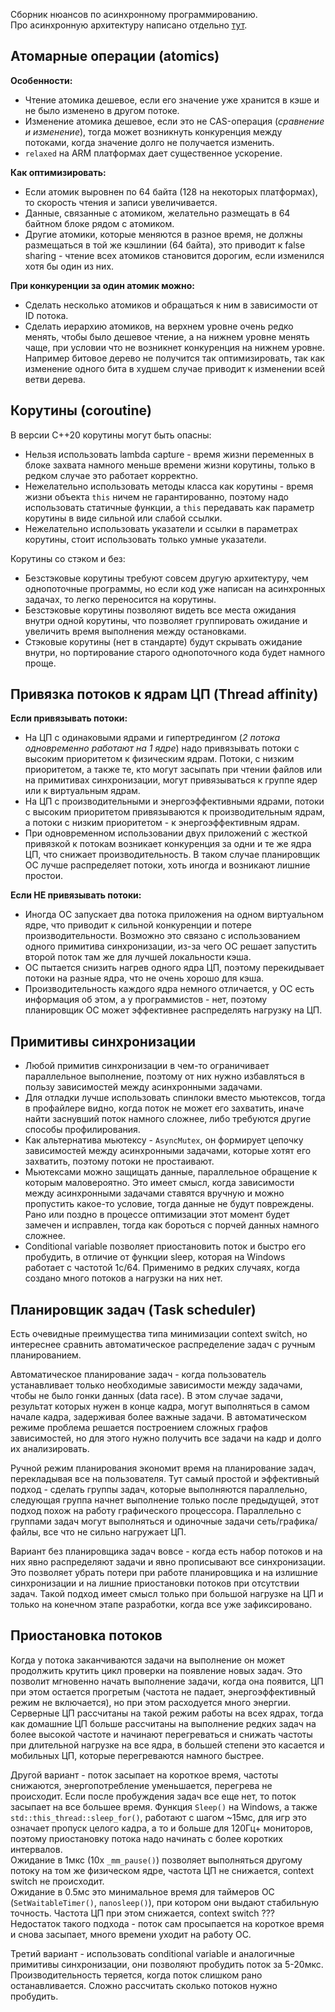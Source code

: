Сборник нюансов по асинхронному программированию.<br/>
Про асинхронную архитектуру написано отдельно [тут](https://github.com/azhirnov/as-en/blob/dev/AE/docs/papers/ArchitectureNotes-ru.md).

## Атомарные операции (atomics)

**Особенности:**
* Чтение атомика дешевое, если его значение уже хранится в кэше и не было изменено в другом потоке.
* Изменение атомика дешевое, если это не CAS-операция (*сравнение и изменение*), тогда может возникнуть конкуренция между потоками, когда значение долго не получается изменить.
* `relaxed` на ARM платформах дает существенное ускорение.

**Как оптимизировать:**
* Если атомик выровнен по 64 байта (128 на некоторых платформах), то скорость чтения и записи увеличивается.
* Данные, связанные с атомиком, желательно размещать в 64 байтном блоке рядом с атомиком.
* Другие атомики, которые меняются в разное время, не должны размещаться в той же кэшлинии (64 байта), это приводит к false sharing - чтение всех атомиков становится дорогим, если изменился хотя бы один из них.

**При конкуренции за один атомик можно:**
* Сделать несколько атомиков и обращаться к ним в зависимости от ID потока.
* Сделать иерархию атомиков, на верхнем уровне очень редко менять, чтобы было дешевое чтение, а на нижнем уровне менять чаще, при условии что не возникнет конкуренция на нижнем уровне. Например битовое дерево не получится так оптимизировать, так как изменение одного бита в худшем случае приводит к изменении всей ветви дерева.


## Корутины (coroutine)

В версии C++20 корутины могут быть опасны:
* Нельзя использовать lambda capture - время жизни переменных в блоке захвата намного меньше времени жизни корутины, только в редком случае это работает корректно.
* Нежелательно использовать методы класса как корутины - время жизни объекта `this` ничем не гарантированно, поэтому надо использовать статичные функции, а `this` передавать как параметр корутины в виде сильной или слабой ссылки.
* Нежелательно использовать указатели и ссылки в параметрах корутины, стоит использовать только умные указатели.

Корутины со стэком и без:
* Безстэковые корутины требуют совсем другую архитектуру, чем однопоточные программы, но если код уже написан на асинхронных задачах, то легко переносится на корутины.
* Безстэковые корутины позволяют видеть все места ожидания внутри одной корутины, что позволяет группировать ожидание и увеличить время выполнения между остановками.
* Стэковые корутины (нет в стандарте) будут скрывать ожидание внутри, но портирование старого однопоточного кода будет намного проще.


## Привязка потоков к ядрам ЦП (Thread affinity)

**Если привязывать потоки:**
* На ЦП с одинаковыми ядрами и гипертредингом (*2 потока одновременно работают на 1 ядре*) надо привязывать потоки с высоким приоритетом к физическим ядрам. Потоки, с низким приоритетом, а также те, кто могут засыпать при чтении файлов или на примитивах синхронизации, могут привязываться к группе ядер или к виртуальным ядрам.
* На ЦП с производительными и энергоэффективными ядрами, потоки с высоким приоритетом привязываются к производительным ядрам, а потоки с низким приоритетом - к энергоэффективным ядрам.
* При одновременном использовании двух приложений с жесткой привязкой к потокам возникает конкуренция за одни и те же ядра ЦП, что снижает производительность. В таком случае планировщик ОС лучше распределяет потоки, хоть иногда и возникают лишние простои.

**Если НЕ привязывать потоки:**
* Иногда ОС запускает два потока приложения на одном виртуальном ядре, что приводит к сильной конкуренции и потере производительности. Возможно это связано с использованием одного примитива синхронизации, из-за чего ОС решает запустить второй поток там же для лучшей локальности кэша.
* ОС пытается снизить нагрев одного ядра ЦП, поэтому перекидывает потоки на разные ядра, что не очень хорошо для кэша.
* Производительность каждого ядра немного отличается, у ОС есть информация об этом, а у программистов - нет, поэтому планировщик ОС может эффективнее распределять нагрузку на ЦП.


## Примитивы синхронизации

* Любой примитив синхронизации в чем-то ограничивает параллельное выполнение, поэтому от них нужно избавляться в пользу зависимостей между асинхронными задачами.
* Для отладки лучше использовать спинлоки вместо мьютексов, тогда в профайлере видно, когда поток не может его захватить, иначе найти заснувший поток намного сложнее, либо требуются другие способы профилирования.
* Как альтернатива мьютексу - `AsyncMutex`, он формирует цепочку зависимостей между асинхронными задачами, которые хотят его захватить, поэтому потоки не простаивают.
* Мьютексами можно защищать данные, параллельное обращение к которым маловероятно. Это имеет смысл, когда зависимости между асинхронными задачами ставятся вручную и можно пропустить какое-то условие, тогда данные не будут повреждены. Рано или поздно в процессе оптимизации этот момент будет замечен и исправлен, тогда как бороться с порчей данных намного сложнее.
* Conditional variable позволяет приостановить поток и быстро его пробудить, в отличие от функции sleep, которая на Windows работает с частотой 1с/64. Применимо в редких случаях, когда создано много потоков а нагрузки на них нет.


## Планировщик задач (Task scheduler)

Есть очевидные преимущества типа минимизации context switch, но интереснее сравнить автоматическое распределение задач с ручным планированием.

Автоматическое планирование задач - когда пользователь устанавливает только необходимые зависимости между задачами, чтобы не было гонки данных (data race). В этом случае задачи, результат которых нужен в конце кадра, могут выполняться в самом начале кадра, задерживая более важные задачи. В автоматическом режиме проблема решается построением сложных графов зависимостей, но для этого нужно получить все задачи на кадр и долго их анализировать.

Ручной режим планирования экономит время на планирование задач, перекладывая все на пользователя. Тут самый простой и эффективный подход - сделать группы задач, которые выполняются параллельно, следующая группа начнет выполнение только после предыдущей, этот подход похож на работу графического процессора. Параллельно с группами задач могут выполняться и одиночные задачи сеть/графика/файлы, все что не сильно нагружает ЦП.

Вариант без планировщика задач вовсе - когда есть набор потоков и на них явно распределяют задачи и явно прописывают все синхронизации. Это позволяет убрать потери при работе планировщика и на излишние синхронизации и на лишние приостановки потоков при отсутствии задач. Такой подход имеет смысл только при большой нагрузке на ЦП и только на конечном этапе разработки, когда все уже зафиксировано.


## Приостановка потоков

Когда у потока заканчиваются задачи на выполнение он может продолжить крутить цикл проверки на появление новых задач. Это позволит мгновенно начать выполнение задачи, когда она появится, ЦП при этом остается прогретым (частота не падает, энергоэффективный режим не включается), но при этом расходуется много энергии. Серверные ЦП рассчитаны на такой режим работы на всех ядрах, тогда как домашние ЦП больше рассчитаны на выполнение редких задач на более высокой частоте и начинают перегреваться и снижать частоты при длительной нагрузке на все ядра, в большей степени это касается и мобильных ЦП, которые перегреваются намного быстрее.

Другой вариант - поток засыпает на короткое время, частоты снижаются, энергопотребление уменьшается, перегрева не происходит. Если после пробуждения задач все еще нет, то поток засыпает на все большее время. Функция `Sleep()` на Windows, а также `std::this_thread::sleep_for()`, работают с шагом ~15мс, для игр это означает пропуск целого кадра, а то и больше для 120Гц+ мониторов, поэтому приостановку потока надо начинать с более коротких интервалов.<br/>
Ожидание в 1мкс (10x `_mm_pause()`) позволяет выполняться другому потоку на том же физическом ядре, частота ЦП не снижается, context switch не происходит.<br/>
Ожидание в 0.5мс это минимальное время для таймеров ОС (`SetWaitableTimer()`, `nanosleep()`), при котором они выдают стабильную точность. Частота ЦП при этом снижается, context switch ???<br/>
Недостаток такого подхода - поток сам просыпается на короткое время и снова засыпает, много времени уходит на работу ОС.

Третий вариант - использовать conditional variable и аналогичные примитивы синхронизации, они позволяют пробудить поток за 5-20мкс. Производительность теряется, когда поток слишком рано останавливается. Сложно рассчитать сколько потоков нужно пробудить.

